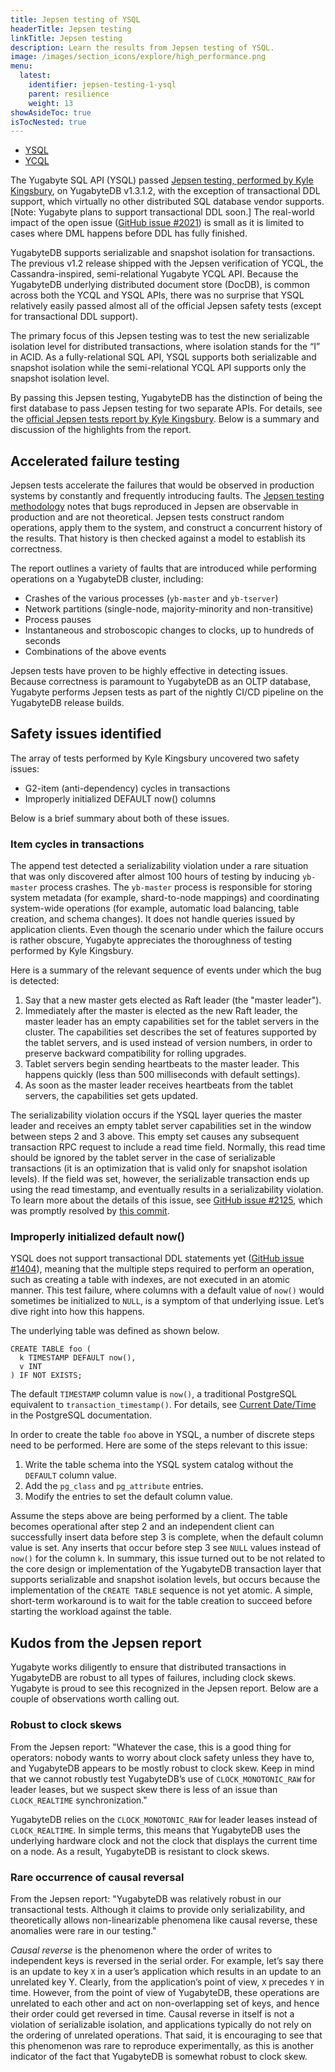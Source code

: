 ```yaml
---
title: Jepsen testing of YSQL
headerTitle: Jepsen testing
linkTitle: Jepsen testing
description: Learn the results from Jepsen testing of YSQL.
image: /images/section_icons/explore/high_performance.png
menu:
  latest:
    identifier: jepsen-testing-1-ysql
    parent: resilience
    weight: 13
showAsideToc: true
isTocNested: true
---
```


<ul class="nav nav-tabs-alt nav-tabs-yb">

  <li >
    <a href="/latest/benchmark/resilience/jepsen-testing-ysql" class="nav-link active">
      <i class="icon-postgres" aria-hidden="true"></i>
      YSQL
    </a>
  </li>

  <li >
    <a href="/latest/benchmark/resilience/jepsen-testing-ycql" class="nav-link">
      <i class="icon-cassandra" aria-hidden="true"></i>
      YCQL
    </a>
  </li>

</ul>

The Yugabyte SQL API (YSQL) passed [Jepsen testing, performed by Kyle Kingsbury](https://jepsen.io/services), on YugabyteDB v1.3.1.2, with the exception of transactional DDL support, which virtually no other distributed SQL database vendor supports. [Note: Yugabyte plans to support transactional DDL soon.] The real-world impact of the open issue ([GitHub issue #2021](https://github.com/YugaByte/yugabyte-db/issues/2021)) is small as it is limited to cases where DML happens before DDL has fully finished.

YugabyteDB supports serializable and snapshot isolation for transactions. The previous v1.2 release shipped with the Jepsen verification of YCQL, the Cassandra-inspired, semi-relational Yugabyte YCQL API. Because the YugabyteDB underlying distributed document store (DocDB), is common across both the YCQL and YSQL APIs, there was no surprise that YSQL relatively easily passed almost all of the official Jepsen safety tests (except for transactional DDL support).

The primary focus of this Jepsen testing was to test the new serializable isolation level for distributed transactions, where isolation stands for the “I” in ACID. As a fully-relational SQL API, YSQL supports both serializable and snapshot isolation while the semi-relational YCQL API supports only the snapshot isolation level.

By passing this Jepsen testing, YugabyteDB has the distinction of being the first database to pass Jepsen testing for two separate APIs. For details, see the [official Jepsen tests report by Kyle Kingsbury](https://jepsen.io/analyses/yugabyte-db-1.3.1). Below is a summary and discussion of the highlights from the report.

## Accelerated failure testing

Jepsen tests accelerate the failures that would be observed in production systems by constantly and frequently introducing faults. The [Jepsen testing methodology](https://jepsen.io/analyses) notes that bugs reproduced in Jepsen are observable in production and are not theoretical. Jepsen tests construct random operations, apply them to the system, and construct a concurrent history of the results. That history is then checked against a model to establish its correctness.

The report outlines a variety of faults that are introduced while performing operations on a YugabyteDB cluster, including:

- Crashes of the various processes (`yb-master` and `yb-tserver`)
- Network partitions (single-node, majority-minority and non-transitive)
- Process pauses
- Instantaneous and stroboscopic changes to clocks, up to hundreds of seconds
- Combinations of the above events

Jepsen tests have proven to be highly effective in detecting issues. Because correctness is paramount to YugabyteDB as an OLTP database, Yugabyte performs Jepsen tests as part of the nightly CI/CD pipeline on the YugabyteDB release builds.

## Safety issues identified

The array of tests performed by Kyle Kingsbury uncovered two safety issues:

- G2-item (anti-dependency) cycles in transactions
- Improperly initialized DEFAULT now() columns

Below is a brief summary about both of these issues.

### Item cycles in transactions

The append test detected a serializability violation under a rare situation that was only discovered after almost 100 hours of testing by inducing `yb-master` process crashes. The `yb-master` process is responsible for storing system metadata (for example, shard-to-node mappings) and coordinating system-wide operations (for example, automatic load balancing, table creation, and schema changes). It does not handle queries issued by application clients. Even though the scenario under which the failure occurs is rather obscure, Yugabyte appreciates the thoroughness of testing performed by Kyle Kingsbury.

Here is a summary of the relevant sequence of events under which the bug is detected:

1. Say that a new master gets elected as Raft leader (the "master leader").
2. Immediately after the master is elected as the new Raft leader, the master leader has an empty capabilities set for the tablet servers in the cluster. The capabilities set describes the set of features supported by the tablet servers, and is used instead of version numbers, in order to preserve backward compatibility for rolling upgrades.
3. Tablet servers begin sending heartbeats to the master leader. This happens quickly (less than 500 milliseconds with default settings).
4. As soon as the master leader receives heartbeats from the tablet servers, the capabilities set gets updated.

The serializability violation occurs if the YSQL layer queries the master leader and receives an empty tablet server capabilities set in the window between steps 2 and 3 above. This empty set causes any subsequent transaction RPC request to include a read time field. Normally, this read time should be ignored by the tablet server in the case of serializable transactions (it is an optimization that is valid only for snapshot isolation levels). If the field was set, however, the serializable transaction ends up using the read timestamp, and eventually results in a serializability violation. To learn more about the details of this issue, see [GitHub issue #2125](https://github.com/YugaByte/yugabyte-db/issues/2125), which was promptly resolved by [this commit](https://github.com/mbautin/yugabyte-db/commit/3e093529482e048664efd729f6ab820a2b719cf9).

### Improperly initialized default now()

YSQL does not support transactional DDL statements yet ([GitHub issue #1404](https://github.com/YugaByte/yugabyte-db/issues/1404)), meaning that the multiple steps required to perform an operation, such as creating a table with indexes, are not executed in an atomic manner. This test failure, where columns with a default value of `now()` would sometimes be initialized to `NULL`, is a symptom of that underlying issue. Let’s dive right into how this happens.

The underlying table was defined as shown below.

```postgresql
CREATE TABLE foo (
  k TIMESTAMP DEFAULT now(),
  v INT
) IF NOT EXISTS;
```

The default `TIMESTAMP` column value is `now()`, a traditional PostgreSQL equivalent to `transaction_timestamp()`. For details, see [Current Date/Time](https://www.postgresql.org/docs/11/functions-datetime.html#FUNCTIONS-DATETIME-CURRENT) in the PostgreSQL documentation.

In order to create the table `foo` above in YSQL, a number of discrete steps need to be performed. Here are some of the steps relevant to this issue:

1. Write the table schema into the YSQL system catalog without the `DEFAULT` column value.
2. Add the `pg_class` and `pg_attribute` entries.
3. Modify the entries to set the default column value.

Assume the steps above are being performed by a client. The table becomes operational after step 2 and an independent client can successfully insert data before step 3 is complete, when the default column value is set. Any inserts that occur before step 3 see `NULL` values instead of `now()` for the column `k`. In summary, this issue turned out to be not related to the core design or implementation of the YugabyteDB transaction layer that supports serializable and snapshot isolation levels, but occurs because the implementation of the `CREATE TABLE` sequence is not yet atomic. A simple, short-term workaround is to wait for the table creation to succeed before starting the workload against the table.

## Kudos from the Jepsen report

Yugabyte works diligently to ensure that distributed transactions in YugabyteDB are robust to all types of failures, including clock skews. Yugabyte is proud to see this recognized in the Jepsen report. Below are a couple of observations worth calling out.

### Robust to clock skews

From the Jepsen report: "Whatever the case, this is a good thing for operators: nobody wants to worry about clock safety unless they have to, and YugabyteDB appears to be mostly robust to clock skew. Keep in mind that we cannot robustly test YugabyteDB’s use of `CLOCK_MONOTONIC_RAW` for leader leases, but we suspect skew there is less of an issue than `CLOCK_REALTIME` synchronization."

YugabyteDB relies on the `CLOCK_MONOTONIC_RAW` for leader leases instead of `CLOCK_REALTIME`. In simple terms, this means that YugabyteDB uses the underlying hardware clock and not the clock that displays the current time on a node. As a result, YugabyteDB is resistant to clock skews.

### Rare occurrence of causal reversal

From the Jepsen report: "YugabyteDB was relatively robust in our transactional tests. Although it claims to provide only serializability, and theoretically allows non-linearizable phenomena like causal reverse, these anomalies were rare in our testing."

*Causal reverse* is the phenomenon where the order of writes to independent keys is reversed in the serial order. For example, let’s say there is an update to key `X` in a user’s application which results in an update to an unrelated key Y. Clearly, from the application’s point of view, `X` precedes `Y` in time. However, from the point of view of YugabyteDB, these operations are unrelated to each other and act on non-overlapping set of keys, and hence their order could get reversed in time. Causal reverse in itself is not a violation of serializable isolation, and applications typically do not rely on the ordering of unrelated operations. That said, it is encouraging to see that this phenomenon was rare to reproduce experimentally, as this is another indicator of the fact that YugabyteDB is somewhat robust to clock skew.
